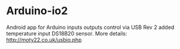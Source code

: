 # Arduino-io2
Android app for Arduino inputs outputs control via USB
Rev 2 added temperature input DS18B20 sensor.
More details: http://moty22.co.uk/usbio.php
